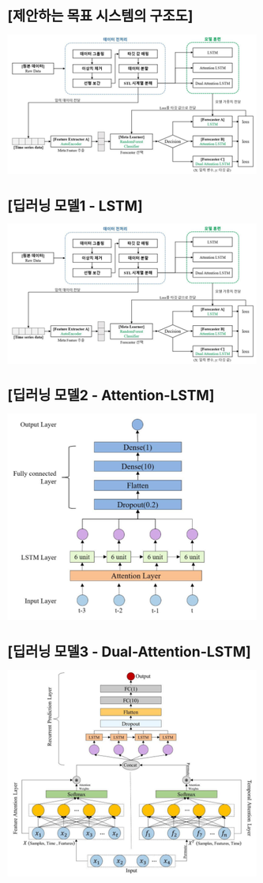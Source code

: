 # [제안하는 목표 시스템의 구조도]
![](./img1.jpg)

# [딥러닝 모델1 - LSTM]
![](./img1.jpg)

# [딥러닝 모델2 - Attention-LSTM]
![](./Attention_LSTM.jpg)

# [딥러닝 모델3 - Dual-Attention-LSTM]
![](./Dual_Attention_LSTM.jpg)

